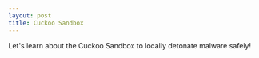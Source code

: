 ```yaml
---
layout: post
title: Cuckoo Sandbox
---
```


Let's learn about the Cuckoo Sandbox to locally detonate malware safely!
